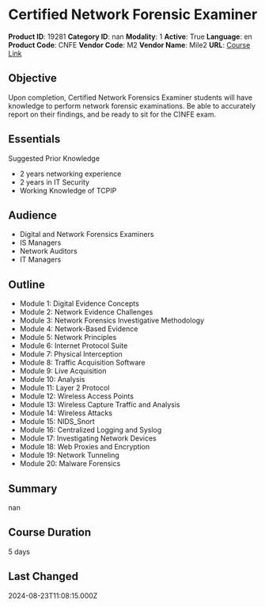 # Certified Network Forensic Examiner

**Product ID**: 19281
**Category ID**: nan
**Modality**: 1
**Active**: True
**Language**: en
**Product Code**: CNFE
**Vendor Code**: M2
**Vendor Name**: Mile2
**URL**: [Course Link](https://www.fastlaneus.com/course/mile2-cnfe)

## Objective
Upon completion, Certified Network Forensics Examiner students will have knowledge to perform network forensic examinations.  Be able to accurately report on their findings, and be ready to sit for the C)NFE exam.

## Essentials
Suggested Prior Knowledge


- 2 years networking experience
- 2 years in IT Security
- Working Knowledge of TCPIP

## Audience
- Digital and Network Forensics Examiners
- IS Managers
- Network Auditors
- IT Managers

## Outline
- Module 1: Digital Evidence Concepts
- Module 2: Network Evidence Challenges
- Module 3: Network Forensics Investigative Methodology
- Module 4: Network-Based Evidence
- Module 5: Network Principles
- Module 6: Internet Protocol Suite
- Module 7: Physical Interception
- Module 8: Traffic Acquisition Software
- Module 9: Live Acquisition
- Module 10: Analysis
- Module 11: Layer 2 Protocol
- Module 12: Wireless Access Points
- Module 13: Wireless Capture Traffic and Analysis
- Module 14: Wireless Attacks
- Module 15: NIDS_Snort
- Module 16: Centralized Logging and Syslog
- Module 17: Investigating Network Devices
- Module 18: Web Proxies and Encryption
- Module 19: Network Tunneling
- Module 20: Malware Forensics

## Summary
nan

## Course Duration
5 days

## Last Changed
2024-08-23T11:08:15.000Z
